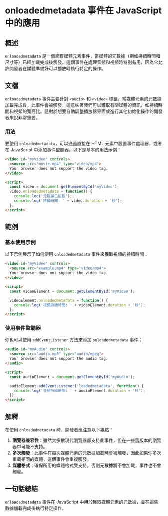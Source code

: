 <!--
Meta Description: # onloadedmetadata 事件在 JavaScript 中的應用 ## 概述 `onloadedmetadata` 是一個網頁媒體元素事件，當媒體的元數據（例如持續時間和尺寸等）已經加載完成後觸發。這個事件在處理音頻和視頻時特別有用，因為它允許開發者在媒體準備好可以播放時執行特定的操作。...
Meta Keywords: video, onloadedmetadata, audio, script, html
-->

# onloadedmetadata 事件在 JavaScript 中的應用

## 概述
`onloadedmetadata` 是一個網頁媒體元素事件，當媒體的元數據（例如持續時間和尺寸等）已經加載完成後觸發。這個事件在處理音頻和視頻時特別有用，因為它允許開發者在媒體準備好可以播放時執行特定的操作。

## 文檔
`onloadedmetadata` 事件主要針對 `<audio>` 和 `<video>` 標籤。當媒體元素的元數據加載完成後，此事件會被觸發，這意味著我們可以獲取有關媒體的資訊，如持續時間和視頻的寬高比。這對於想要自動調整播放器界面或進行其他初始化操作的開發者來說非常重要。

### 用法
要使用 `onloadedmetadata`，可以通過直接在 HTML 元素中設置事件處理器，或者在 JavaScript 中添加事件監聽器。以下是基本的用法示例：

```html
<video id="myVideo" controls>
  <source src="movie.mp4" type="video/mp4">
  Your browser does not support the video tag.
</video>

<script>
  const video = document.getElementById('myVideo');
  video.onloadedmetadata = function() {
    console.log('元數據已加載');
    console.log('持續時間: ' + video.duration + '秒');
  };
</script>
```

## 範例
### 基本使用示例
以下示例展示了如何使用 `onloadedmetadata` 事件來獲取視頻的持續時間：

```html
<video id="myVideo" controls>
  <source src="example.mp4" type="video/mp4">
  Your browser does not support the video tag.
</video>

<script>
  const videoElement = document.getElementById('myVideo');

  videoElement.onloadedmetadata = function() {
    console.log('視頻持續時間: ' + videoElement.duration + '秒');
  };
</script>
```

### 使用事件監聽器
你也可以使用 `addEventListener` 方法來添加 `onloadedmetadata` 事件：

```html
<audio id="myAudio" controls>
  <source src="audio.mp3" type="audio/mpeg">
  Your browser does not support the audio tag.
</audio>

<script>
  const audioElement = document.getElementById('myAudio');

  audioElement.addEventListener('loadedmetadata', function() {
    console.log('音頻持續時間: ' + audioElement.duration + '秒');
  });
</script>
```

## 解釋
在使用 `onloadedmetadata` 時，開發者應注意以下幾點：

1. **瀏覽器兼容性**：雖然大多數現代瀏覽器都支持此事件，但在一些舊版本的瀏覽器中可能不支持。
2. **多次觸發**：此事件在每次媒體元素的元數據加載時會被觸發，因此如果你多次重載相同的媒體，這個事件會重複觸發。
3. **媒體格式**：確保所用的媒體格式受支持，否則元數據將不會加載，事件也不會觸發。

## 一句話總結
`onloadedmetadata` 事件在 JavaScript 中用於獲取媒體元素的元數據，並在這些數據加載完成後執行特定操作。